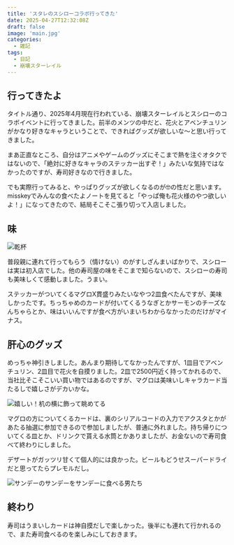 ```yaml
---
title: 'スタレのスシローコラボ行ってきた'
date: 2025-04-27T12:32:08Z
draft: false
image: 'main.jpg'
categories:
  - 雑記
tags:
  - 日記
  - 崩壊スターレイル
---
```


## 行ってきたよ

タイトル通り、2025年4月現在行われている、崩壊スターレイルとスシローのコラボイベントに行ってきました。前半のメンツの中だと、花火とアベンチュリンがかなり好きなキャラということで、できればグッズが欲しいな～と思い行ってきました。

まあ正直なところ、自分はアニメやゲームのグッズにそこまで熱を注ぐオタクではないので、「絶対に好きなキャラのステッカー出すぞ！」みたいな気持ではなかったのですが、寿司好きなので行きました。

でも実際行ってみると、やっぱりグッズが欲しくなるのが🤓の性だと思います。misskeyでみんなの食べたよノートを見てると「やっぱ俺も花火様のやつ欲しいよ！」になってきたので、結局そこそこ張り切って入店しました。

## 味

![乾杯](2.jpg)

普段親に連れて行ってもらう（情けない）のがすしざんまいばかりで、スシローは実は初入店でした。他の寿司屋の味をそこまで知らないので、スシローの寿司も美味しくて感動しました。うまい。

ステッカーがついてくるマグロX貫盛りみたいなやつ2皿食べたんですが、美味しかったです。ちっちゃめのカードが付いてくるうなぎとかサーモンのチーズなんちゃらとか、味はいいんですが食べ方がいまいちわからなかったのだけがマイナス。

## 肝心のグッズ

めっちゃ神引きしました。あんまり期待してなかったんですが、1皿目でアベンチュリン、2皿目で花火を自摸りました。2皿で2500円近く持ってかれるので、当社比そこそこいい買い物ではあるのですが、マグロは美味いしキャラカード当たるしで嬉しさがデカいかな。

![嬉しい！机の横に飾って眺めてる](3.jpg)

マグロの方についてくるカードは、裏のシリアルコードの入力でアクスタとかがあたる抽選に参加できるので参加しましたが、普通に外れました。持ち帰りについてくる皿とか、ドリンクで貰える水筒とかありましたが、お金ないので寿司食べて終わりにしました。

デザートがガッツリ甘くて個人的には良かった。ビールもどうせスーパードライだと思ってたらプレモルだし。

![サンデーのサンデーをサンデーに食べる男たち](4.jpg)

## 終わり

寿司はうまいしカードは神自摸だしで楽しかった。後半にも連れて行かれるので、また寿司食べるのを楽しみにしておきます。